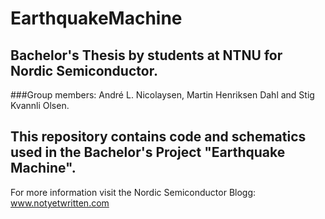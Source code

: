 # EarthquakeMachine
## Bachelor's Thesis by students at NTNU for Nordic Semiconductor.
###Group members: André L. Nicolaysen, Martin Henriksen Dahl and Stig Kvannli Olsen.

## This repository contains code and schematics used in the Bachelor's Project "Earthquake Machine".
For more information visit the Nordic Semiconductor Blogg: www.notyetwritten.com
